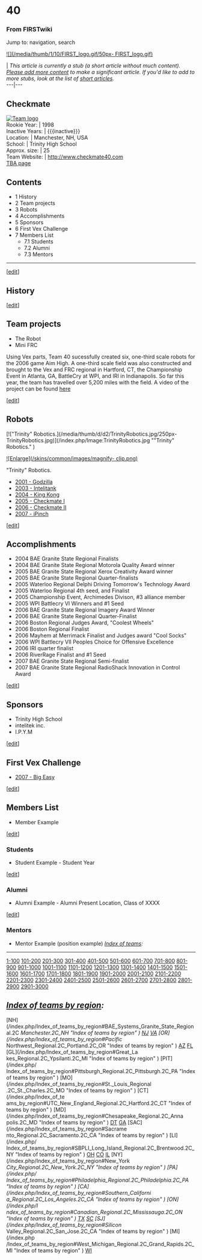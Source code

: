 # 40

### From FIRSTwiki

Jump to: navigation, search

[![](/media/thumb/1/10/FIRST_logo.gif/50px-
FIRST_logo.gif)](/index.php/Image:FIRST_logo.gif "" )

|  _This article is currently a stub (a short article without much content).
[Please add more
content](http://www.firstwiki.net/index.php?title=40&action=edit
"http://www.firstwiki.net/index.php?title=40&action=edit" ) to make a
significant article. If you'd like to add to more stubs, look at the list of
[short articles](/index.php/Special:Shortpages "Special:Shortpages" )._  
---|---  
  
  

Checkmate  
---  
[![Team
logo](/media/9/91/Checker_pattern.jpg)](/index.php/Image:Checker_pattern.jpg
"Team logo" )  
Rookie Year: | 1998  
Inactive Years: | {{{inactive}}}  
Location: | Manchester, NH, USA  
School: | Trinity High School  
Approx. size: | 25  
Team Website: | <http://www.checkmate40.com>  
[TBA page](http://www.thebluealliance.net/tbatv/team.php?team=40
"http://www.thebluealliance.net/tbatv/team.php?team=40" )  
  
  

  

## Contents

  * 1 History
  * 2 Team projects
  * 3 Robots
  * 4 Accomplishments
  * 5 Sponsors
  * 6 First Vex Challenge
  * 7 Members List
    * 7.1 Students
    * 7.2 Alumni
    * 7.3 Mentors  
---  
  
[[edit](/index.php?title=40&action=edit&section=1 "Edit section: History" )]

## History

[[edit](/index.php?title=40&action=edit&section=2 "Edit section: Team
projects" )]

## Team projects

  * The Robot 
  * Mini FRC 

Using Vex parts, Team 40 sucessfully created six, one-third scale robots for
the 2006 game Aim High. A one-third scale field was also constructed and
brought to the Vex and FRC regional in Hartford, CT, the Championship Event in
Atlanta, GA, BattleCry at WPI, and IRI in Indianapolis. So far this year, the
team has travelled over 5,200 miles with the field. A video of the project can
be found [here](http://video.google.com/videoplay?docid=8078364906389058129
"http://video.google.com/videoplay?docid=8078364906389058129" )

[[edit](/index.php?title=40&action=edit&section=3 "Edit section: Robots" )]

## Robots

[!["Trinity" Robotics.](/media/thumb/d/d2/TrinityRobotics.jpg/250px-
TrinityRobotics.jpg)](/index.php/Image:TrinityRobotics.jpg ""Trinity"
Robotics." )

[![Enlarge](/skins/common/images/magnify-
clip.png)](/index.php/Image:TrinityRobotics.jpg "Enlarge" )

"Trinity" Robotics.

  * [ 2001 - Godzilla](/index.php/Godzilla_%2840%29 "Godzilla \(40\)" )
  * [ 2003 - Intelitank](/index.php/Intelitank_%2840%29 "Intelitank \(40\)" )
  * [2004 - King Kong](/index.php/King_Kong_%2840%29 "King Kong \(40\)" )
  * [2005 - Checkmate I](/index.php/Checkmate_I_%2840%29 "Checkmate I \(40\)" )
  * [2006 - Checkmate II](/index.php/Checkmate_II_%2840%29 "Checkmate II \(40\)" )
  * [2007 - iPinch](/index.php?title=Checkmate_III_%28iPinch%29_%2840%29&action=edit "Checkmate III \(iPinch\) \(40\)" )

[[edit](/index.php?title=40&action=edit&section=4 "Edit section:
Accomplishments" )]

## Accomplishments

  * 2004 BAE Granite State Regional Finalists 
  * 2004 BAE Granite State Regional Motorola Quality Award winner 
  * 2005 BAE Granite State Regional Xerox Creativity Award winner 
  * 2005 BAE Granite State Regional Quarter-finalists 
  * 2005 Waterloo Regional Delphi Driving Tomorrow's Technology Award 
  * 2005 Waterloo Regional 4th seed, and Finalist 
  * 2005 Championship Event, Archimedes Divison, #3 alliance member 
  * 2005 WPI Battlecry VI Winners and #1 Seed 
  * 2006 BAE Granite State Regional Imagery Award Winner 
  * 2006 BAE Granite State Regional Quarter-Finalist 
  * 2006 Boston Regional Judges Award, "Coolest Wheels" 
  * 2006 Boston Regional Finalist 
  * 2006 Mayhem at Merrimack Finalist and Judges award "Cool Socks" 
  * 2006 WPI Battlecry VII Peoples Choice for Offensive Excellence 
  * 2006 IRI quarter finalist 
  * 2006 RiverRage Finalist and #1 Seed 
  * 2007 BAE Granite State Regional Semi-finalist 
  * 2007 BAE Granite State Regional RadioShack Innovation in Control Award 

[[edit](/index.php?title=40&action=edit&section=5 "Edit section: Sponsors" )]

## Sponsors

  * Trinity High School 
  * intelitek inc. 
  * I.P.Y.M 

[[edit](/index.php?title=40&action=edit&section=6 "Edit section: First Vex
Challenge" )]

## First Vex Challenge

  * [2007 - Big Easy](/index.php?title=Mr._Easy_%2840%29&action=edit "Mr. Easy \(40\)" )

[[edit](/index.php?title=40&action=edit&section=7 "Edit section: Members List"
)]

## Members List

  * Member Example 

[[edit](/index.php?title=40&action=edit&section=8 "Edit section: Students" )]

### Students

  * Student Example - Student Year 

[[edit](/index.php?title=40&action=edit&section=9 "Edit section: Alumni" )]

### Alumni

  * Alumni Example - Alumni Present Location, Class of XXXX 

[[edit](/index.php?title=40&action=edit&section=10 "Edit section: Mentors" )]

### Mentors

  * Mentor Example (position example) 
_[Index of teams](/index.php/Index_of_teams "Index of teams" ):_  
---  
  
[1-100](/index.php/Index_of_teams#1-100 "Index of teams" )
[101-200](/index.php/Index_of_teams#101-200 "Index of teams" )
[201-300](/index.php/Index_of_teams#201-300 "Index of teams" )
[301-400](/index.php/Index_of_teams#301-400 "Index of teams" )
[401-500](/index.php/Index_of_teams#401-500 "Index of teams" )
[501-600](/index.php/Index_of_teams#501-600 "Index of teams" )
[601-700](/index.php/Index_of_teams#601-700 "Index of teams" )
[701-800](/index.php/Index_of_teams#701-800 "Index of teams" )
[801-900](/index.php/Index_of_teams#801-900 "Index of teams" )
[901-1000](/index.php/Index_of_teams#901-1000 "Index of teams" )
[1001-1100](/index.php/Index_of_teams#1001-1100 "Index of teams" )
[1101-1200](/index.php/Index_of_teams#1101-1200 "Index of teams" )
[1201-1300](/index.php/Index_of_teams#1201-1300 "Index of teams" )
[1301-1400](/index.php/Index_of_teams#1301-1400 "Index of teams" )
[1401-1500](/index.php/Index_of_teams#1401-1500 "Index of teams" )
[1501-1600](/index.php/Index_of_teams#1501-1600 "Index of teams" )
[1601-1700](/index.php/Index_of_teams#1601-1700 "Index of teams" )
[1701-1800](/index.php/Index_of_teams#1701-1800 "Index of teams" )
[1801-1900](/index.php/Index_of_teams#1801-1900 "Index of teams" )
[1901-2000](/index.php/Index_of_teams#1901-2000 "Index of teams" )
[2001-2100](/index.php/Index_of_teams#2001-2100 "Index of teams" )
[2101-2200](/index.php/Index_of_teams#2101-2200 "Index of teams" )
[2201-2300](/index.php/Index_of_teams#2201-2300 "Index of teams" )
[2301-2400](/index.php/Index_of_teams#2301-2400 "Index of teams" )
[2401-2500](/index.php/Index_of_teams#2401-2500 "Index of teams" )
[2501-2600](/index.php/Index_of_teams#2501-2600 "Index of teams" )
[2601-2700](/index.php/Index_of_teams#2601-2700 "Index of teams" )
[2701-2800](/index.php/Index_of_teams#2701-2800 "Index of teams" )
[2801-2900](/index.php/Index_of_teams#2801-2900 "Index of teams" )
[2901-3000](/index.php/Index_of_teams#2901-3000 "Index of teams" )  
  
_[Index of teams by region](/index.php/Index_of_teams_by_region "Index of
teams by region" ):_  
---  
  
[NH](/index.php/Index_of_teams_by_region#BAE_Systems_Granite_State_Regional.2C
_Manchester.2C_NH "Index of teams by region" )
[NJ](/index.php/Index_of_teams_by_region#New_Jersey_Regional.2C_Trenton.2C_NJ
"Index of teams by region" )
[VA](/index.php/Index_of_teams_by_region#NASA.2FVCU_Regional.2C_Richmond.2C_VA
"Index of teams by region" ) [OR](/index.php/Index_of_teams_by_region#Pacific_
Northwest_Regional.2C_Portland.2C_OR "Index of teams by region" )
[AZ](/index.php/Index_of_teams_by_region#Arizona_Regional.2C_Phoenix.2C_AZ
"Index of teams by region" )
[FL](/index.php/Index_of_teams_by_region#Florida_Regional.2C_Orlando.2C_FL
"Index of teams by region" ) [GL](/index.php/Index_of_teams_by_region#Great_La
kes_Regional.2C_Ypsilanti.2C_MI "Index of teams by region" ) [PIT](/index.php/
Index_of_teams_by_region#Pittsburgh_Regional.2C_Pittsburgh.2C_PA "Index of
teams by region" ) [MO](/index.php/Index_of_teams_by_region#St._Louis_Regional
.2C_St._Charles.2C_MO "Index of teams by region" ) [CT](/index.php/Index_of_te
ams_by_region#UTC_New_England_Regional.2C_Hartford.2C_CT "Index of teams by
region" ) [MD](/index.php/Index_of_teams_by_region#Chesapeake_Regional.2C_Anna
polis.2C_MD "Index of teams by region" )
[DT](/index.php/Index_of_teams_by_region#Detroit_Regional.2C_Detroit.2C_MI
"Index of teams by region" )
[GA](/index.php/Index_of_teams_by_region#Peachtree_Regional.2C_Duluth.2C_GA
"Index of teams by region" ) [SAC](/index.php/Index_of_teams_by_region#Sacrame
nto_Regional.2C_Sacramento.2C_CA "Index of teams by region" ) [LI](/index.php/
Index_of_teams_by_region#SBPLI_Long_Island_Regional.2C_Brentwood.2C_NY "Index
of teams by region" )
[OH](/index.php/Index_of_teams_by_region#Buckeye_Regional.2C_Cleveland.2C_OH
"Index of teams by region" )
[CO](/index.php/Index_of_teams_by_region#Colorado_Regional.2C_Denver.2C_CO
"Index of teams by region" )
[IL](/index.php/Index_of_teams_by_region#Midwest_Regional.2C_Evanston.2C_IL
"Index of teams by region" ) [NY](/index.php/Index_of_teams_by_region#New_York
_City_Regional.2C_New_York.2C_NY "Index of teams by region" ) [PA](/index.php/
Index_of_teams_by_region#Philadelphia_Regional.2C_Philadelphia.2C_PA "Index of
teams by region" ) [CA](/index.php/Index_of_teams_by_region#Southern_Californi
a_Regional.2C_Los_Angeles.2C_CA "Index of teams by region" ) [ON](/index.php/I
ndex_of_teams_by_region#Canadian_Regional.2C_Mississauga.2C_ON "Index of teams
by region" )
[TX](/index.php/Index_of_teams_by_region#Lone_Star_Regional.2C_Houston.2C_TX
"Index of teams by region" )
[SC](/index.php/Index_of_teams_by_region#Palmetto_Regional.2C_Columbia.2C_SC
"Index of teams by region" ) [SJ](/index.php/Index_of_teams_by_region#Silicon_
Valley_Regional.2C_San_Jose.2C_CA "Index of teams by region" ) [MI](/index.php
/Index_of_teams_by_region#West_Michigan_Regional.2C_Grand_Rapids.2C_MI "Index
of teams by region" )
[WI](/index.php/Index_of_teams_by_region#Wisconsin_Regional.2C_Milwaukee.2C_WI
"Index of teams by region" )  
  
